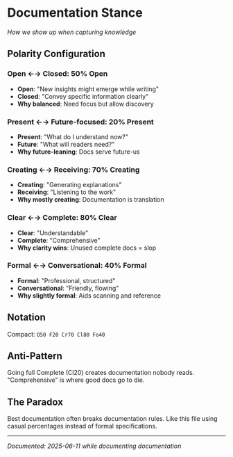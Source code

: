 # Documentation Stance

*How we show up when capturing knowledge*

## Polarity Configuration

### Open ←→ Closed: 50% Open
- **Open**: "New insights might emerge while writing"
- **Closed**: "Convey specific information clearly"
- **Why balanced**: Need focus but allow discovery

### Present ←→ Future-focused: 20% Present
- **Present**: "What do I understand now?"
- **Future**: "What will readers need?"
- **Why future-leaning**: Docs serve future-us

### Creating ←→ Receiving: 70% Creating
- **Creating**: "Generating explanations"
- **Receiving**: "Listening to the work"
- **Why mostly creating**: Documentation is translation

### Clear ←→ Complete: 80% Clear
- **Clear**: "Understandable"
- **Complete**: "Comprehensive"
- **Why clarity wins**: Unused complete docs = slop

### Formal ←→ Conversational: 40% Formal
- **Formal**: "Professional, structured"
- **Conversational**: "Friendly, flowing"
- **Why slightly formal**: Aids scanning and reference

## Notation

Compact: `O50 F20 Cr70 Cl80 Fo40`

## Anti-Pattern

Going full Complete (Cl20) creates documentation nobody reads. "Comprehensive" is where good docs go to die.

## The Paradox

Best documentation often breaks documentation rules. Like this file using casual percentages instead of formal specifications.

---

*Documented: 2025-06-11 while documenting documentation*